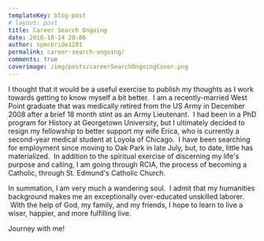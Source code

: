 ```yaml
---
templateKey: blog-post
# layout: post
title: Career Search Ongoing
date: 2010-10-24 20:06
author: spmcbride1201
permalink: career-search-ongoing/
comments: true
coverimage: /img/posts/careerSearchOngoingCover.png
---
```

I thought that it would be a useful exercise to publish my thoughts as I work towards getting to know myself a bit better.  I am a recently-married West Point graduate that was medically retired from the US Army in December 2008 after a brief 18 month stint as an Army Lieutenant.  I had been in a PhD program for History at Georgetown University, but I ultimately decided to resign my fellowship to better support my wife Erica, who is currently a second-year medical student at Loyola of Chicago.  I have been searching for employment since moving to Oak Park in late July, but, to date, little has materialized.  In addition to the spiritual exercise of discerning my life's purpose and calling, I am going through RCIA, the process of becoming a Catholic, through St. Edmund's Catholic Church.

In summation, I am very much a wandering soul.  I admit that my humanities background makes me an exceptionally over-educated unskilled laborer.  With the help of God, my family, and my friends, I hope to learn to live a wiser, happier, and more fulfilling live.

Journey with me!